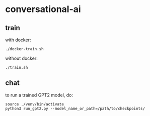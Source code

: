 # conversational-ai

## train

with docker:

```
./docker-train.sh
```

without docker:

```
./train.sh
```

## chat

to run a trained GPT2 model, do:

```
source ./venv/bin/activate
python3 run_gpt2.py --model_name_or_path=/path/to/checkpoints/
```

